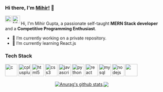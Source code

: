 ### Hi there, I'm [Mihir!](https://github.com/mihir0699) 👋

<a href="https://twitter.com/mihir0699">
  <img align="left" alt="Mihir Gupta | Twitter" width="21px" src="https://img.icons8.com/fluent/48/000000/twitter.png" />
</a>
<a href="https://linkedin.com/in/mihir0699">
 <img  align="left" alt="Mihir Gupta | Linkedin" width="25px" src="https://img.icons8.com/cute-clipart/64/000000/linkedin.png" />
</a>
</a>
<br />
Hi, I'm Mihir Gupta, a passionate self-taught <strong>MERN Stack developer</strong> and a <strong>Competitive Programming Enthusiast</strong>.

- 🔭 I’m currently working on a private repository.
- 🌱 I’m currently learning React.js
<h3>Tech Stack</h3>
<p align="left">
<img src="https://devicons.github.io/devicon/devicon.git/icons/c/c-original.svg" alt="c" width="40" height="40"/> <img src="https://devicons.github.io/devicon/devicon.git/icons/cplusplus/cplusplus-original.svg" alt="cplusplus" width="40" height="40"/>  <img src="https://devicons.github.io/devicon/devicon.git/icons/html5/html5-original-wordmark.svg" alt="html5" width="40" height="40"/> <img src="https://devicons.github.io/devicon/devicon.git/icons/css3/css3-original-wordmark.svg" alt="css3" width="40" height="40"/> <img src="https://devicons.github.io/devicon/devicon.git/icons/javascript/javascript-original.svg" alt="javascript" width="40" height="40"/> <img src="https://devicons.github.io/devicon/devicon.git/icons/python/python-original.svg" alt="python" width="40" height="40"/> <img src="https://devicons.github.io/devicon/devicon.git/icons/react/react-original-wordmark.svg" alt="react" width="40" height="40"/> <img src="https://devicons.github.io/devicon/devicon.git/icons/mysql/mysql-original-wordmark.svg" alt="mysql" width="40" height="40"/> 
 <img src="https://img.icons8.com/color/48/000000/nodejs.png" width="40" height="40" alt="nodejs" /> <img src="https://img.icons8.com/color/48/000000/mongodb.png" width="40" height="40" />
 </p>
<p align = 'center'> 
<a href="https://github.com/anuraghazra/github-readme-stats">
  <img align="center" src="https://github-readme-stats.anuraghazra1.vercel.app/api?username=mihir0699&show_icons=true&include_all_commits=true&theme=radical" alt="Anurag's github stats" />
</a>
<a href="https://github.com/anuraghazra/github-readme-stats">
  <!-- Change the `github-readme-stats.anuraghazra1.vercel.app` to `github-readme-stats.vercel.app`  -->
  <img align="center" src="https://github-readme-stats.anuraghazra1.vercel.app/api/top-langs/?username=mihir0699&layout=compact&theme=radical" />
</a>
